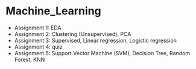 # Machine_Learning
- Assignment 1: EDA
- Assignment 2: Clustering (Unsupervised), PCA
- Assignment 3: Supervised, Linear regression, Logistic regression
- Assignment 4: quiz
- Assignment 5: Support Vector Machine (SVM), Decision Tree, Random Forest, KNN
